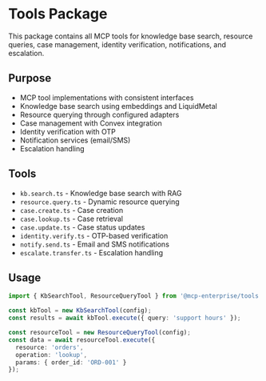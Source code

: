# Tools Package

This package contains all MCP tools for knowledge base search, resource queries, case management, identity verification, notifications, and escalation.

## Purpose
- MCP tool implementations with consistent interfaces
- Knowledge base search using embeddings and LiquidMetal
- Resource querying through configured adapters
- Case management with Convex integration
- Identity verification with OTP
- Notification services (email/SMS)
- Escalation handling

## Tools
- `kb.search.ts` - Knowledge base search with RAG
- `resource.query.ts` - Dynamic resource querying
- `case.create.ts` - Case creation
- `case.lookup.ts` - Case retrieval
- `case.update.ts` - Case status updates
- `identity.verify.ts` - OTP-based verification
- `notify.send.ts` - Email and SMS notifications
- `escalate.transfer.ts` - Escalation handling

## Usage
```typescript
import { KbSearchTool, ResourceQueryTool } from '@mcp-enterprise/tools';

const kbTool = new KbSearchTool(config);
const results = await kbTool.execute({ query: 'support hours' });

const resourceTool = new ResourceQueryTool(config);
const data = await resourceTool.execute({ 
  resource: 'orders', 
  operation: 'lookup', 
  params: { order_id: 'ORD-001' } 
});
```